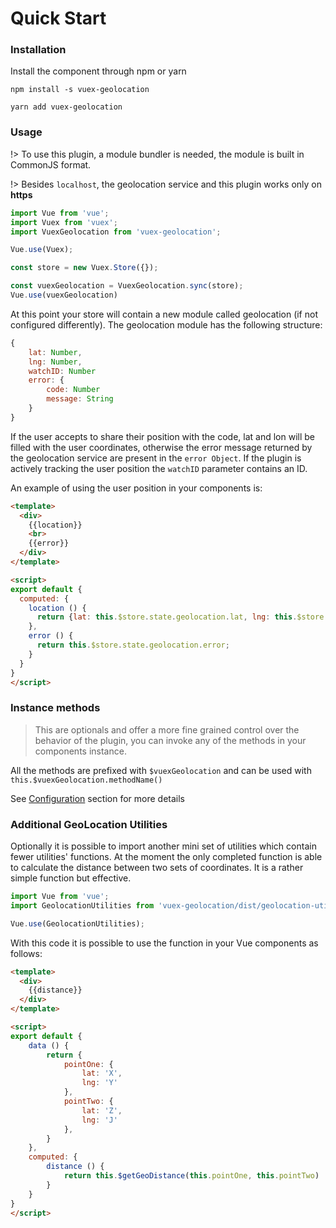 # Quick Start

### Installation
Install the component through npm or yarn


```shell
npm install -s vuex-geolocation

yarn add vuex-geolocation
```

### Usage
!> To use this plugin, a module bundler is needed, the module is built in CommonJS format.

!> Besides `localhost`, the geolocation service and this plugin works only on **https**

```js
import Vue from 'vue';
import Vuex from 'vuex';
import VuexGeolocation from 'vuex-geolocation';

Vue.use(Vuex);

const store = new Vuex.Store({});

const vuexGeolocation = VuexGeolocation.sync(store);
Vue.use(vuexGeolocation)
```

At this point your store will contain a new module called geolocation (if not configured differently). The geolocation module has the following structure:

```js
{
    lat: Number,
    lng: Number,
    watchID: Number
    error: {
        code: Number
        message: String
    }
}
```

If the user accepts to share their position with the code, lat and lon will be filled with the user coordinates, otherwise the error message returned by the geolocation service are present in the `error Object`. If the plugin is actively tracking the user position the `watchID` parameter contains an ID.

An example of using the user position in your components is:

```html
<template>
  <div>
    {{location}}
    <br>
    {{error}}
  </div>
</template>

<script>
export default {
  computed: {
    location () {
      return {lat: this.$store.state.geolocation.lat, lng: this.$store.state.geolocation.lng}
    },
    error () {
      return this.$store.state.geolocation.error;
    }
  }
}
</script>
```


### Instance methods
>This are optionals and offer a more fine grained control over the behavior of the plugin, you can invoke any of the methods in your components instance.

All the methods are prefixed with `$vuexGeolocation` and can be used with ` this.$vuexGeolocation.methodName()`

See [Configuration](configuration) section for more details


### Additional GeoLocation Utilities

Optionally it is possible to import another mini set of utilities which contain fewer utilities' functions.
At the moment the only completed function is able to calculate the distance between two sets of coordinates. It is a rather simple function but effective.

```js
import Vue from 'vue';
import GeolocationUtilities from 'vuex-geolocation/dist/geolocation-utilities.js';

Vue.use(GeolocationUtilities);
```

With this code it is possible to use the function in your Vue components as follows:

```html
<template>
  <div>
    {{distance}}
  </div>
</template>

<script>
export default {
    data () {
        return {
            pointOne: {
                lat: 'X',
                lng: 'Y'
            },
            pointTwo: {
                lat: 'Z',
                lng: 'J'
            },
        }
    },
    computed: {
        distance () {
            return this.$getGeoDistance(this.pointOne, this.pointTwo)
        }
    }
}
</script>

```
